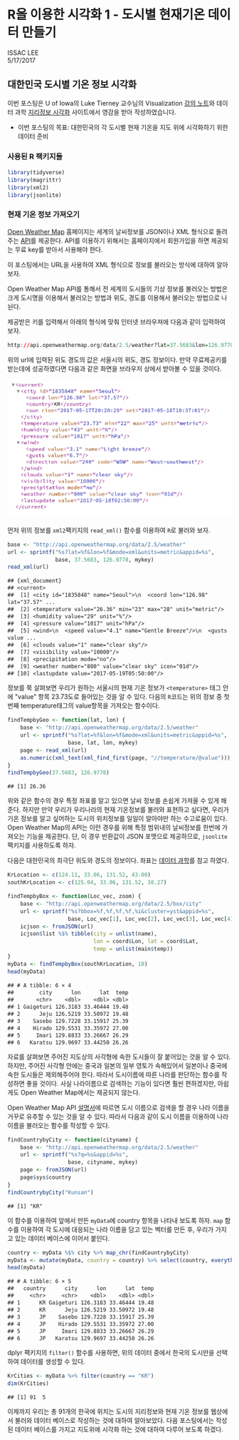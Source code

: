 # R을 이용한 시각화 1 - 도시별 현재기온 데이터 만들기
ISSAC LEE  
5/17/2017  



## 대한민국 도시별 기온 정보 시각화

이번 포스팅은 U of Iowa의 Luke Tierney 교수님의 Visualization [강의 노트](http://homepage.divms.uiowa.edu/~luke/classes/STAT4580/weather.html#temperatures-and-locations-for-some-iowa-cities)와 데이터 과학 [지리정보 시각화](http://statkclee.github.io/data-science/geo-info.html) 사이트에서 영감을 받아 작성하였습니다. 

  - 이번 포스팅의 목표: 대한민국의 각 도시별 현재 기온을 지도 위에 시각화하기 위한 데이터 준비
  
### 사용된 R 팩키지들


```r
library(tidyverse)
library(magrittr)
library(xml2)
library(jsonlite)
```

### 현재 기온 정보 가져오기

[Open Weather Map](http://openweathermap.org/) 홈페이지는 세계의 날씨정보를 JSON이나 XML 형식으로 돌려주는 [API](http://openweathermap.org/api)를 제공한다. API를 이용하기 위해서는 홈페이지에서 회원가입을 하면 제공되는 무료 key를 받아서 사용해야 한다.

이 포스팅에서는 URL을 사용하여 XML 형식으로 정보를 불러오는 방식에 대하여 알아보자.

Open Weather Map API를 통해서 전 세계의 도시들의 기상 정보를 불러오는 방법은 크게 도시명을 이용해서 불러오는 방법과 위도, 경도를 이용해서 불러오는 방법으로 나뉜다. 

제공받은 키를 입력해서 아래의 형식에 맞춰 인터넷 브라우져에 다음과 같이 입력하여 보자.


```r
http://api.openweathermap.org/data/2.5/weather?lat=37.5683&lon=126.9778&mode=xml&appid=무료제공키
```

위의 url에 입력된 위도 경도의 값은 서울시의 위도, 경도 정보이다. 만약 무료제공키를 받는데에 성공하였다면 다음과 같은 화면을 브라우저 상에서 받아볼 수 있을 것이다.

![](./seoulweather.png)

먼저 위의 정보를 `xml2`팩키지의 `read_xml()` 함수를 이용하여 `R`로 불러와 보자.




```r
base <- "http://api.openweathermap.org/data/2.5/weather"
url <- sprintf("%s?lat=%f&lon=%f&mode=xml&units=metric&appid=%s",
               base, 37.5683, 126.9778, mykey)
read_xml(url)
```

```
## {xml_document}
## <current>
##  [1] <city id="1835848" name="Seoul">\n  <coord lon="126.98" lat="37.57" ...
##  [2] <temperature value="26.36" min="23" max="28" unit="metric"/>
##  [3] <humidity value="29" unit="%"/>
##  [4] <pressure value="1017" unit="hPa"/>
##  [5] <wind>\n  <speed value="4.1" name="Gentle Breeze"/>\n  <gusts value ...
##  [6] <clouds value="1" name="clear sky"/>
##  [7] <visibility value="10000"/>
##  [8] <precipitation mode="no"/>
##  [9] <weather number="800" value="clear sky" icon="01d"/>
## [10] <lastupdate value="2017-05-19T05:50:00"/>
```

정보를 쭉 살펴보면 우리가 원하는 서울시의 현재 기온 정보가 `<temperature>` 태그 안에 "value" 항목 23.73도로 들어있는 것을 알 수 있다. 다음의 `R`코드는 위의 정보 중 첫번째 temperature태그의 value항목을 가져오는 함수이다.


```r
findTempbyGeo <- function(lat, lon) {
    base <- "http://api.openweathermap.org/data/2.5/weather"
    url <- sprintf("%s?lat=%f&lon=%f&mode=xml&units=metric&appid=%s",
                   base, lat, lon, mykey)
    page <- read_xml(url)
    as.numeric(xml_text(xml_find_first(page, "//temperature/@value")))
}
findTempbyGeo(37.5683, 126.9778)
```

```
## [1] 26.36
```

위와 같은 함수의 경우 특정 좌표를 알고 있으면 날씨 정보를 손쉽게 가져올 수 있게 해준다. 하지만 만약 우리가 우리나라의 현재 기온정보를 불러와 표현하고 싶다면, 우리가 기온 정보를 알고 싶어하는 도시의 위치정보를 일일이 알아야만 하는 수고로움이 있다. Open Weather Map의 API는 이런 경우를 위해 특정 범위내의 날씨정보를 한번에 가져오는 기능을 제공한다. 단, 이 경우 반환값이 JSON 포맷으로 제공하므로, `jsonlite` 팩키지를 사용하도록 하자.

다음은 대한민국의 최극단 위도와 경도의 정보이다. 좌표는 [데이터 과학](http://statkclee.github.io/data-science/geo-info.html)를 참고 하였다. 


```r
KrLocation <- c(124.11, 33.06, 131.52, 43.00)
southKrLocation <- c(125.04, 33.06, 131.52, 38.27)
```



```r
findTempbyBox <- function(Loc_vec, zoom) {
    base <- "http://api.openweathermap.org/data/2.5/box/city"
    url <- sprintf("%s?bbox=%f,%f,%f,%f,%i&cluster=yst&appid=%s",
                   base, Loc_vec[1], Loc_vec[2], Loc_vec[3], Loc_vec[4], zoom, mykey)
    icjson <- fromJSON(url)
    icjson$list %$% tibble(city = unlist(name),
                           lon = coord$Lon, lat = coord$Lat,
                           temp = unlist(main$temp))
}
myData <- findTempbyBox(southKrLocation, 10)
head(myData)
```

```
## # A tibble: 6 × 4
##        city      lon      lat  temp
##       <chr>    <dbl>    <dbl> <dbl>
## 1 Gaigeturi 126.3183 33.46444 19.48
## 2      Jeju 126.5219 33.50972 19.48
## 3    Sasebo 129.7228 33.15917 25.39
## 4    Hirado 129.5531 33.35972 27.00
## 5     Imari 129.8833 33.26667 26.29
## 6   Karatsu 129.9697 33.44250 26.26
```

자료를 살펴보면 주어진 지도상의 사각형에 속한 도시들이 잘 붙어있는 것을 알 수 있다. 하지만, 주어진 사각형 안에는 중국과 일본의 일부 영토가 속해있어서 일본이나 중국에 속한 도시들은 제외해주어야 한다. 따라서 도시이름에 따른 나라를 판단하는 함수를 작성하면 좋을 것이다. 사실 나라이름으로 검색하는 기능이 있다면 훨씬 편하겠지만, 아쉽게도 Open Weather Map에서는 제공되지 않는다. 

Open Weather Map API [설명서](http://openweathermap.org/current)에 따르면 도시 이름으로 검색을 할 경우 나라 이름을 거꾸로 유추할 수 있는 것을 알 수 있다. 따라서 다음과 같이 도시 이름을 이용하여 나라 이름을 불러오는 함수를 작성할 수 있다.


```r
findCountrybyCity <- function(cityname) {
    base <- "http://api.openweathermap.org/data/2.5/weather"
    url <- sprintf("%s?q=%s&appid=%s",
                   base, cityname, mykey)
    page <- fromJSON(url)
    page$sys$country
}
findCountrybyCity("Kunsan")
```

```
## [1] "KR"
```

이 함수를 이용하여 앞에서 만든 `myData`에 country 항목을 나타내 보도록 하자. `map` 함수를 이용하여 각 도시에 대응되는 나라 이름을 담고 있는 벡터를 만든 후, 우리가 가지고 있는 데이터 베이스에 이어서 붙인다.

```r
country <- myData %$% city %>% map_chr(findCountrybyCity)
myData <- mutate(myData, country = country) %>% select(country, everything())
head(myData)
```

```
## # A tibble: 6 × 5
##   country      city      lon      lat  temp
##     <chr>     <chr>    <dbl>    <dbl> <dbl>
## 1      KR Gaigeturi 126.3183 33.46444 19.48
## 2      KR      Jeju 126.5219 33.50972 19.48
## 3      JP    Sasebo 129.7228 33.15917 25.39
## 4      JP    Hirado 129.5531 33.35972 27.00
## 5      JP     Imari 129.8833 33.26667 26.29
## 6      JP   Karatsu 129.9697 33.44250 26.26
```

dplyr 팩키지의 `filter()` 함수를 사용하면, 위의 데이터 중에서 한국의 도시만을 선택하여 데이터를 생성할 수 있다.

```r
KrCities <- myData %>% filter(country == "KR")
dim(KrCities)
```

```
## [1] 91  5
```

이제까지 우리는 총 91개의 한국에 위치는 도시의 지리정보와 현재 기온 정보를 웹상에서 불러와 데이터 베이스로 작성하는 것에 대하여 알아보았다. 다음 포스팅에서는 작성된 데이터 베이스를 가지고 지도위에 시각화 하는 것에 대하여 다루어 보도록 하겠다.
